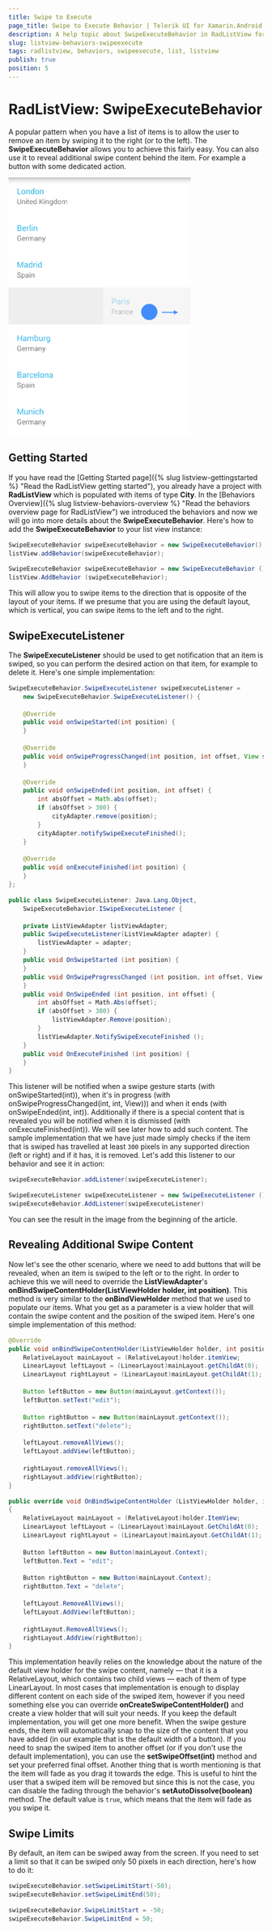 ```yaml
---
title: Swipe to Execute
page_title: Swipe to Execute Behavior | Telerik UI for Xamarin.Android Documentation
description: A help topic about SwipeExecuteBehavior in RadListView for Android.
slug: listview-behaviors-swipeexecute
tags: radlistview, behaviors, swipeexecute, list, listview
publish: true
position: 5
---
```


# RadListView: SwipeExecuteBehavior

A popular pattern when you have a list of items is to allow the user to remove an item by swiping it to the right (or to the left). The **SwipeExecuteBehavior** allows you to achieve this fairly easy. 
You can also use it to reveal additional swipe content behind the item. For example a button with some dedicated action.

![TelerikUI-ListView-Behaviors-SwipeExecute-01](images/listview-behaviors-swipeexecute-1.png "This is the swipe execute behavior.")

## Getting Started

If you have read the [Getting Started page]({% slug listview-gettingstarted %} "Read the RadListView getting started"), you already have a project with **RadListView** which is populated with items of type **City**. In 
the [Behaviors Overview]({% slug listview-behaviors-overview %} "Read the behaviors overview page for RadListView") we introduced the behaviors and now we will go into more details about the **SwipeExecuteBehavior**.
Here's how to add the **SwipeExecuteBehavior** to your list view instance:

```Java
SwipeExecuteBehavior swipeExecuteBehavior = new SwipeExecuteBehavior();
listView.addBehavior(swipeExecuteBehavior);
```
```C#
SwipeExecuteBehavior swipeExecuteBehavior = new SwipeExecuteBehavior ();
listView.AddBehavior (swipeExecuteBehavior);
```

This will allow you to swipe items to the direction that is opposite of the layout of your items. If we presume that you are using the default layout, which is vertical, you can swipe items to the left and to the right.

## SwipeExecuteListener

The **SwipeExecuteListener** should be used to get notification that an item is swiped, so you can perform the desired action on that item, for example to delete it. Here's one simple implementation:

```Java
SwipeExecuteBehavior.SwipeExecuteListener swipeExecuteListener = 
	new SwipeExecuteBehavior.SwipeExecuteListener() {
	
	@Override
	public void onSwipeStarted(int position) {
	}

	@Override
	public void onSwipeProgressChanged(int position, int offset, View swipeContent) {
	}

	@Override
	public void onSwipeEnded(int position, int offset) {
		int absOffset = Math.abs(offset);
		if (absOffset > 300) {
			cityAdapter.remove(position);
		}
		cityAdapter.notifySwipeExecuteFinished();
	}

	@Override
	public void onExecuteFinished(int position) {
	}
};
```
```C#
public class SwipeExecuteListener: Java.Lang.Object, 
	SwipeExecuteBehavior.ISwipeExecuteListener {
	
	private ListViewAdapter listViewAdapter;
	public SwipeExecuteListener(ListViewAdapter adapter) {
		listViewAdapter = adapter;
	}
	public void OnSwipeStarted (int position) {
	}
	public void OnSwipeProgressChanged (int position, int offset, View swipeContent) {
	}
	public void OnSwipeEnded (int position, int offset) {
		int absOffset = Math.Abs(offset);
		if (absOffset > 300) {
			listViewAdapter.Remove(position);
		}
		listViewAdapter.NotifySwipeExecuteFinished ();
	}
	public void OnExecuteFinished (int position) {
	}
}
```

This listener will be notified when a swipe gesture starts (with onSwipeStarted(int)), when it's in progress (with onSwipeProgressChanged(int, int, View))) and when it ends (with onSwipeEnded(int, int)). 
Additionally if there is a special content that is revealed you will be notified when it is dismissed (with onExecuteFinished(int)). We will see later how to add such content. 
The sample implementation that we have just made simply checks if the item that is swiped
has travelled at least `300` pixels in any supported direction (left or right) and if it has, it is removed. Let's add this listener to our behavior and see it in action:

```Java
swipeExecuteBehavior.addListener(swipeExecuteListener);
```
```C#
SwipeExecuteListener swipeExecuteListener = new SwipeExecuteListener ();
swipeExecuteBehavior.AddListener(swipeExecuteListener)
```

You can see the result in the image from the beginning of the article.

## Revealing Additional Swipe Content

Now let's see the other scenario, where we need to add buttons that will be revealed, when an item is swiped to the left or to the right. In order to achieve this we will need to override the **ListViewAdapter**'s 
**onBindSwipeContentHolder(ListViewHolder holder, int position)**. This method is very similar to the **onBindViewHolder** method that we used to populate our items. What you get as a parameter is a view holder 
that will contain the swipe content and the position of the swiped item. Here's one simple implementation of this method:

```Java
@Override
public void onBindSwipeContentHolder(ListViewHolder holder, int position) {
	RelativeLayout mainLayout = (RelativeLayout)holder.itemView;
	LinearLayout leftLayout = (LinearLayout)mainLayout.getChildAt(0);
	LinearLayout rightLayout = (LinearLayout)mainLayout.getChildAt(1);

	Button leftButton = new Button(mainLayout.getContext());
	leftButton.setText("edit");

	Button rightButton = new Button(mainLayout.getContext());
	rightButton.setText("delete");

	leftLayout.removeAllViews();
	leftLayout.addView(leftButton);

	rightLayout.removeAllViews();
	rightLayout.addView(rightButton);
}
```
```C#
public override void OnBindSwipeContentHolder (ListViewHolder holder, int position)
{
	RelativeLayout mainLayout = (RelativeLayout)holder.ItemView;
	LinearLayout leftLayout = (LinearLayout)mainLayout.GetChildAt(0);
	LinearLayout rightLayout = (LinearLayout)mainLayout.GetChildAt(1);

	Button leftButton = new Button(mainLayout.Context);
	leftButton.Text = "edit";

	Button rightButton = new Button(mainLayout.Context);
	rightButton.Text = "delete";

	leftLayout.RemoveAllViews();
	leftLayout.AddView(leftButton);

	rightLayout.RemoveAllViews();
	rightLayout.AddView(rightButton);
}
```

This implementation heavily relies on the knowledge about the nature of the default view holder for the swipe content, namely &mdash; that it is a RelativeLayout, which contains two child views &mdash; each of them
of type LinearLayout. In most cases that implementation is enough to display different content on each side of the swiped item, however if you need something else you can override **onCreateSwipeContentHolder()**
and create a view holder that will suit your needs. If you keep the default implementation, you will get one more benefit. When the swipe gesture ends, the item will automatically snap to the size of the content that you 
have added (in our example that is the default width of a button). If you need to snap the swiped item to another offset (or if you don't use the 
default implementation), you can use the **setSwipeOffset(int)** method and set your preferred final offset. Another thing that is worth mentioning is that the item will fade as you drag it towards the edge.
This is useful to hint the user that a swiped item will be removed but since this is not the case, you can disable the fading through the behavior's **setAutoDissolve(boolean)** method. 
The default value is `true`, which means that the item will fade as you swipe it.

## Swipe Limits

By default, an item can be swiped away from the screen. If you need to set a limit so that it can be swiped only 50 pixels in each direction, here's how to do it:

```Java
swipeExecuteBehavior.setSwipeLimitStart(-50);
swipeExecuteBehavior.setSwipeLimitEnd(50);
```
```C#
swipeExecuteBehavior.SwipeLimitStart = -50;
swipeExecuteBehavior.SwipeLimitEnd = 50;
```